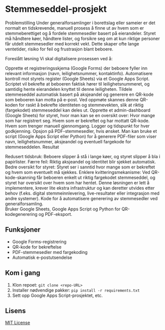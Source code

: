 # Stemmeseddel-prosjekt

Problemstilling
Under generalforsamlinger i borettslag eller sameier er det normalt en tidskrevende, manuell prosess å finne ut av hvem som er stemmeberettiget og å fordele stemmesedler basert på eierandeler. Styret må håndtere køer, håndtere lister, og forsikre seg om at kun riktige personer får utdelt stemmesedler med korrekt vekt. Dette skaper ofte lange ventetider, risiko for feil og frustrasjon blant beboere.

Foreslått løsning
Vi skal digitalisere prosessen ved å:

Opprette et registreringsskjema (Google Forms) der beboere fyller inn relevant informasjon (navn, leilighetsnummer, kontaktinfo).
Automatisere kontroll mot styrets register (Google Sheets) via et Google Apps Script. Scriptet vil bekrefte at beboeren faktisk hører til leilighetsnummeret, og samtidig hente eierandelen knyttet til denne leiligheten.
Tildele stemmeseddel automatisk basert på aksjeandel og generere en QR-kode som beboeren kan motta på e-post. Ved oppmøte skannes denne QR-koden for raskt å bekrefte identiteten og stemmevekten, slik at riktig (fargekodet) stemmeseddel kan deles ut.
Opprette et admin-dashboard (Google Sheets) for styret, hvor man kan se en oversikt over:
Hvor mange som har registrert seg.
Hvem som er bekreftet og har mottatt QR-kode.
Hvem som trenger manuell gjennomgang.
Logger og tidspunkt for hver godkjenning.
Opsjon på PDF-stemmesedler, hvis ønsket. Man kan bruke et script (Google Apps Script eller Python) for å generere PDF-filer som viser navn, leilighetsnummer, aksjeandel og eventuell fargekode for stemmeseddelen.
Resultat

Redusert tidsbruk: Beboere slipper å stå i lange køer, og styret slipper å bla i papirlister.
Færre feil: Riktig aksjeandel og identitet blir sjekket automatisk.
Bedre oversikt for styret: Styret ser i sanntid hvor mange som er bekreftet og hvem som eventuelt må sjekkes.
Enklere kvitteringsmekanisme: Ved QR-kode-skanning får beboeren enkelt ut riktig fargekodet stemmeseddel, og styret har oversikt over hvem som har hentet.
Denne løsningen er lett å implementere, krever lite ekstra infrastruktur og kan deretter utvides etter behov (f.eks. digital stemmeinnlevering, live-resultater eller integrasjon med andre systemer).
Kode for å automatisere generering av stemmesedler ved generalforsamling.  
Bruker Google Sheets, Google Apps Script og Python for QR-kodegenerering og PDF-eksport.

## Funksjoner
- Google Forms-registrering
- QR-kode for bekreftelse
- PDF-stemmesedler med fargekoding
- Automatisk e-postutsendelse

## Kom i gang
1. Klon repoet: `git clone <repo-URL>`
2. Installer nødvendige pakker: `pip install -r requirements.txt`
3. Sett opp Google Apps Script-prosjektet, etc.

## Lisens
[MIT License](LICENSE)

